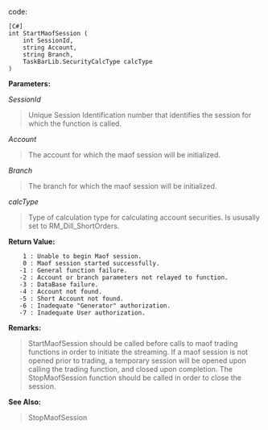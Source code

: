 code:
```
[C#]
int StartMaofSession ( 
    int SessionId, 
    string Account, 
    string Branch, 
    TaskBarLib.SecurityCalcType calcType 
)
```

**Parameters:**

_SessionId_
> Unique Session Identification number that identifies the session for which the function is called.

_Account_
> The account for which the maof session will be initialized.

_Branch_
> The branch for which the maof session will be initialized.

_calcType_
> Type of calculation type for calculating account securities. Is ususally set to RM\_Dill\_ShortOrders.


**Return Value:**
```
    1 : Unable to begin Maof session.
    0 : Maof session started successfully.
   -1 : General function failure.
   -2 : Account or branch parameters not relayed to function.
   -3 : DataBase failure.
   -4 : Account not found.
   -5 : Short Account not found.
   -6 : Inadequate "Generator" authorization.
   -7 : Inadequate User authorization.
```

**Remarks:**
> StartMaofSession should be called before calls to maof trading functions in order to initiate the streaming.
> If a maof session is not opened prior to trading, a temporary session will be opened upon calling the trading function, and closed upon completion.
> The StopMaofSession function should be called in order to close the session.


**See Also:**
> StopMaofSession

